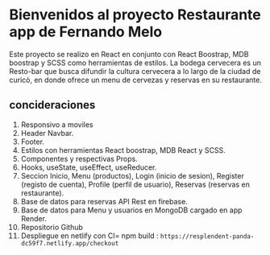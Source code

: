 # Bienvenidos al proyecto Restaurante app de Fernando Melo

Este proyecto se realizo en React en conjunto con React Boostrap, MDB boostrap y SCSS como herramientas de estilos.
La bodega cervecera es un Resto-bar que busca difundir la cultura cervecera a lo largo de la ciudad de curicò, en donde ofrece un menu de cervezas y reservas en su restaurante.

## concideraciones

1. Responsivo a moviles
2. Header Navbar.
3. Footer.
4. Estilos con herramientas React boostrap, MDB React y SCSS.
5. Componentes y respectivas Props.
6. Hooks, useState, useEffect, useReducer.
7. Seccion Inicio, Menu (productos), Login (inicio de sesion), Register (registo de cuenta), Profile (perfil de usuario), Reservas (reservas en restaurante).
8. Base de datos para reservas API Rest en firebase.
9. Base de datos para Menu y usuarios en MongoDB cargado en app Render.
9. Repositorio Github
10. Despliegue en netlify con CI= npm build : `https://resplendent-panda-dc59f7.netlify.app/checkout`
